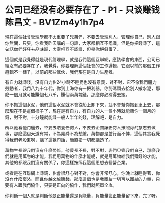 # 公司已经没有必要存在了 - P1 - 只谈赚钱陈昌文 - BV1Zm4y1h7p4

現在這個社會管理學都不太重要了兄弟們，不要去管理別人，管理你自己，別人跟你無關，只要，你看我昨天講的一句話，大家都相互不認識，但是你把錢賺了，這句話你們好好去品味啊，大家相互不認識，但是你把錢賺了。

這個就是我覺得就是現代管理學，就是我們這個互聯網，應該學會的東西，公司已經沒有必要存在了，我覺得，你要理解這個社會的工作邏輯，它跟以前的那個工作邏輯不一樣了，以前的那些傢伙，我們現在是自力生產者。

有自力就賺錢，沒有自力你24小時不睡覺也沒有意義，對不對，它不像我們體力勞動者，我們八九十年代，你到上海你有一把利器，你到碼頭去給別人搬水泥，那麼一個月就可能賺個七八千，賺個兩萬塊錢，那麼你必須得去搬。

你不搬這個水泥，他們這個水泥就不會從船上卸下來，就不會幫你搬到車上去，那麼現在不是這個樣子了，現在是有自力，有自力的人一個小時就能賺你一個月的錢，對不對，十分鐘就能賺一般人半年的錢，理解吧，是自力。

所以他看他們還去，不要去培養任何人，不要去企圖讓任何人按照你的意志去做事，那麼這個天道有常，不為堯舜不為劫艙，萬物都是並行而不悖，這個其實我覺得我們老股東啊，講了這幾句話，簡直把一切都講透了。

萬物生長跟我們沒有什麼關係，他愛長不長，對不對，我們只管我們自己，那麼我們就是用萬物的才能，我們用萬物的什麼才能呢，就是用萬物給我們賺錢的才能，其他的都跟我們沒有關係了，你這樣按照我這個思想去經營企業。

或者是在互聯網上賺錢，你會很舒心對不對，你會非常舒心，你晚上就睡得著，你沒有什麼憂愁，而且你越來越賺錢，那麼這個也是我團結一切可以團結的力量，只要有人跟我們協作，只要是正向的協作，我們就照單全收。

你判斷一個人就是判斷他是正能量還是負能量，負能量管正能量留下來，完了呀。